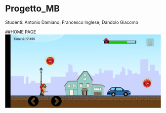 # Progetto_MB
 Studenti: Antonio Damiano; Francesco Inglese; Dandolo Giacomo

##HOME PAGE
![Home_page](https://github.com/antonyodamiano/Progetto_MB/blob/master/screen/game.png)
